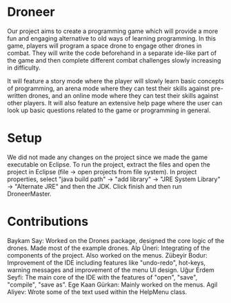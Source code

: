 # Droneer

Our project aims to create a programming game which will provide a more fun and engaging alternative to old ways of learning programming. In this game, players will program a space drone to engage other drones in combat. They will write the code beforehand in a separate ide-like part of the game and then complete different combat challenges slowly increasing in difficulty.

It will feature a story mode where the player will slowly learn basic concepts of programming, an arena mode where they can test their skills against pre-written drones, and an online mode where they can test their skills against other players. It will also feature an extensive help page where the user can look up basic questions related to the game or programming in general.

# Setup

We did not made any changes on the project since we made the game executable on Eclipse. To run the project, extract the files and open the project in Eclipse (file -> open projects from file system). In project properties, select "java build path" -> "add library" -> "JRE System Library" -> "Alternate JRE" and then the JDK. Click finish and then run DroneerMaster.

# Contributions


Baykam Say: Worked on the Drones package, designed the core logic of the drones. Made most of the example drones.
Alp Üneri: Integrating of the components of the project. Also worked on the menus.
Zübeyir Bodur: Improvement of the IDE including features like "undo-redo", hot-keys, warning messages and improvement of the menu UI design.
Uğur Erdem Seyfi: The main core of the IDE with the features of "open", "save", "compile", "save as". 
Ege Kaan Gürkan: Mainly worked on the menus.
Agil Aliyev: Wrote some of the text used within the HelpMenu class.
